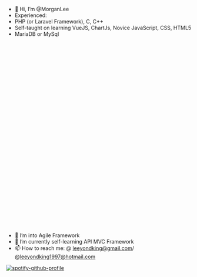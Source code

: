 - 👋 Hi, I’m @MorganLee
- Experienced:
- PHP (or Laravel Framework), C, C++
- Self-taught on learning VueJS, ChartJs, Novice JavaScript, CSS, HTML5
- MariaDB or MySql

<?xml version="1.0" encoding="utf-8"?>
<!-- Generator: Adobe Illustrator 19.0.0, SVG Export Plug-In . SVG Version: 6.00 Build 0)  -->
<svg version="1.1" id="Layer_1" xmlns="http://www.w3.org/2000/svg" xmlns:xlink="http://www.w3.org/1999/xlink" x="0px" y="0px"
	 viewBox="0 0 500 500" style="enable-background:new 0 0 500 500;" xml:space="preserve">
<style type="text/css">
	.st0{fill:#6A7E91;}
	.st1{fill:#FA8A3B;}
	.st2{fill-rule:evenodd;clip-rule:evenodd;fill:#FA8A3B;}
	.st3{fill-rule:evenodd;clip-rule:evenodd;fill:#6A7E91;}
</style>
<g id="XMLID_1_">
	<path id="XMLID_4_" class="st0" d="M155.3,351.9h-14.1c-0.5-23.8-1.9-46.1-4.1-67.1h-0.1l-21.4,67.1h-10.7l-21.3-67.1h-0.1
		c-1.6,20.1-2.6,42.5-3,67.1H67.5c0.8-29.9,2.9-58,6.2-84.1h17.5l20.3,61.8h0.1l20.4-61.8h16.7C152.4,298.4,154.6,326.5,155.3,351.9
		"/>
	<path id="XMLID_18_" class="st0" d="M216.3,289.8c-5.7,31.1-13.3,53.7-22.7,67.8c-7.3,10.9-15.3,16.3-24.1,16.3
		c-2.3,0-5.2-0.7-8.6-2.1v-7.5c1.7,0.2,3.6,0.4,5.9,0.4c4.1,0,7.4-1.1,9.8-3.4c3-2.7,4.5-5.8,4.5-9.2c0-2.3-1.2-7.1-3.5-14.3
		l-15.5-48h13.8l11.1,35.9c2.5,8.2,3.5,13.8,3.1,17.1c6.1-16.2,10.3-33.9,12.7-53H216.3z"/>
	<polygon id="XMLID_19_" class="st1" points="403.8,351.9 363.8,351.9 363.8,267.7 377.3,267.7 377.3,341.5 403.8,341.5 	"/>
	<path id="XMLID_25_" class="st2" d="M353.3,353.9l-15.5-7.6c1.4-1.1,2.7-2.3,3.9-3.8c6.6-7.7,9.9-19.1,9.9-34.3
		c0-27.8-10.9-41.8-32.8-41.8c-10.7,0-19.1,3.5-25.1,10.6c-6.6,7.7-9.8,19.1-9.8,34.2c0,14.8,2.9,25.6,8.7,32.5
		c5.3,6.2,13.3,9.3,24.1,9.3c4,0,7.7-0.5,11-1.5l20.1,11.7L353.3,353.9z M303.2,335c-3.4-5.5-5.1-14.3-5.1-26.4
		c0-21.2,6.4-31.8,19.3-31.8c6.7,0,11.7,2.5,14.8,7.6c3.4,5.5,5.1,14.2,5.1,26.2c0,21.4-6.4,32-19.3,32
		C311.3,342.7,306.4,340.1,303.2,335"/>
	<path id="XMLID_26_" class="st1" d="M278,328.6c0,7.1-2.6,13-7.8,17.6c-5.2,4.6-12.3,6.9-21.1,6.9c-8.2,0-16.2-2.6-23.9-7.9
		l3.6-7.2c6.6,3.3,12.7,5,18.1,5c5.1,0,9-1.1,11.9-3.4c2.9-2.2,4.6-5.4,4.6-9.3c0-5-3.5-9.3-9.9-12.8c-5.9-3.2-17.7-10-17.7-10
		c-6.4-4.7-9.6-9.7-9.6-17.9c0-6.8,2.4-12.3,7.2-16.5c4.8-4.2,11-6.3,18.5-6.3c7.8,0,14.9,2.1,21.3,6.2l-3.3,7.2
		c-5.5-2.3-10.9-3.5-16.2-3.5c-4.3,0-7.6,1-10,3.1c-2.3,2.1-3.8,4.7-3.8,8c0,5,3.6,9.3,10.1,13c6,3.2,18.1,10.1,18.1,10.1
		C274.8,315.4,278,320.4,278,328.6"/>
	<path id="XMLID_27_" class="st3" d="M420.7,239.6c-8.1-0.2-14.4,0.6-19.7,2.8c-1.5,0.6-4,0.6-4.2,2.5c0.8,0.8,0.9,2.1,1.6,3.3
		c1.2,2,3.3,4.8,5.3,6.2c2.1,1.6,4.3,3.2,6.5,4.7c4,2.5,8.4,3.9,12.3,6.3c2.2,1.4,4.5,3.2,6.7,4.8c1.1,0.8,1.8,2.1,3.2,2.6v-0.3
		c-0.7-0.9-0.9-2.2-1.6-3.3c-1-1-2-1.9-3.1-2.9c-3-4-6.6-7.4-10.6-10.3c-3.3-2.2-10.4-5.3-11.7-9l-0.2-0.2c2.2-0.2,4.9-1,7-1.6
		c3.5-0.9,6.6-0.7,10.2-1.6c1.6-0.4,3.3-0.9,4.9-1.4v-0.9c-1.8-1.8-3.2-4.3-5.1-6c-5.2-4.5-10.9-8.8-16.8-12.5
		c-3.2-2-7.2-3.3-10.6-5.1c-1.2-0.6-3.2-0.9-4-1.9c-1.8-2.2-2.9-5.2-4.2-7.8c-2.9-5.6-5.8-11.8-8.3-17.7c-1.8-4-2.9-7.9-5.2-11.6
		c-10.5-17.3-21.9-27.8-39.3-38c-3.8-2.1-8.2-3.1-13-4.2c-2.5-0.1-5.1-0.3-7.6-0.4c-1.6-0.7-3.3-2.6-4.7-3.6
		c-5.8-3.7-20.7-11.6-25-1.1c-2.7,6.6,4.1,13.1,6.4,16.5c1.7,2.3,4,5,5.2,7.6c0.7,1.7,0.9,3.6,1.6,5.4c1.6,4.5,3.1,9.5,5.3,13.6
		c1.1,2.1,2.3,4.4,3.8,6.3c0.8,1.1,2.2,1.6,2.5,3.5c-1.4,2-1.5,5.1-2.3,7.6c-3.7,11.5-2.2,25.7,3,34.2c1.6,2.5,5.5,8.1,10.7,6
		c4.6-1.8,3.6-7.6,4.9-12.7c0.3-1.2,0.1-2,0.7-2.8v0.2c1.4,2.8,2.8,5.6,4.2,8.4c3.2,5,8.6,10.2,13.2,13.6c2.4,1.8,4.4,5,7.4,6.1
		v-0.3h-0.2c-0.6-0.9-1.5-1.3-2.3-2c-1.8-1.8-3.9-4.1-5.3-6.1c-4.3-5.7-8-12-11.4-18.5c-1.6-3.2-3.1-6.6-4.4-9.8
		c-0.6-1.2-0.6-3-1.6-3.7c-1.5,2.2-3.8,4.2-4.9,6.9c-1.9,4.4-2.1,9.8-2.9,15.4c-0.4,0.1-0.2,0-0.4,0.2c-3.2-0.8-4.4-4.2-5.6-7
		c-3-7.2-3.6-18.8-0.9-27.2c0.7-2.1,3.8-8.8,2.5-10.9c-0.6-1.9-2.6-3-3.8-4.6c-1.3-1.9-2.8-4.4-3.7-6.5c-2.4-5.7-3.7-12-6.3-17.7
		c-1.2-2.6-3.4-5.4-5.1-7.8c-1.9-2.7-4.1-4.7-5.6-7.9c-0.5-1.1-1.2-3-0.4-4.2c0.2-0.8,0.6-1.1,1.4-1.3c1.3-1.1,5.1,0.3,6.4,0.9
		c3.8,1.5,6.9,3,10.1,5.1c1.4,1,3,2.9,4.8,3.5h2.1c3.3,0.7,6.9,0.2,10,1.1c5.4,1.7,10.3,4.3,14.6,7c13.3,8.4,24.3,20.4,31.7,34.8
		c1.2,2.3,1.7,4.5,2.9,6.9c2.1,5,4.8,10.1,6.9,15c2.1,4.8,4.2,9.7,7.2,13.6c1.5,2.1,7.6,3.2,10.4,4.4c2,0.9,5.2,1.7,7,2.8
		c3.5,2.1,6.9,4.6,10.2,6.9C415.3,235,420.4,237.5,420.7,239.6"/>
	<path id="XMLID_28_" class="st3" d="M317,151.2c-1.7,0-2.9,0.2-4.2,0.5v0.2h0.2c0.8,1.6,2.2,2.7,3.3,4.2c0.8,1.6,1.5,3.2,2.3,4.9
		l0.2-0.2c1.4-1,2.1-2.6,2.1-5.1c-0.6-0.7-0.7-1.4-1.2-2.1C319.1,152.5,317.8,152,317,151.2"/>
	<path id="XMLID_31_" class="st1" d="M430.4,351.9h2.1v-10.3h-3.2l-2.6,7l-2.8-7h-3v10.3h2V344h0.1l2.9,7.8h1.5l2.9-7.8V351.9z
		 M413.4,351.9h2.2v-8.6h2.9v-1.8h-8.2v1.8h3V351.9z"/>
</g>
</svg>

- 👀 I’m into Agile Framework
- 🌱 I’m currently self-learning API MVC Framework
- 📫 How to reach me: @ leeyondking@gmail.com/ @leeyondking1997@hotmail.com


[![spotify-github-profile](https://spotify-github-profile.vercel.app/api/view?uid=mc5247&cover_image=true&theme=default&bar_color=53b14f&bar_color_cover=false)](https://github.com/kittinan/spotify-github-profile)

<!---
mlyk1234/mlyk1234 is a ✨ special ✨ repository because its `README.md` (this file) appears on your GitHub profile.
You can click the Preview link to take a look at your changes.
--->
